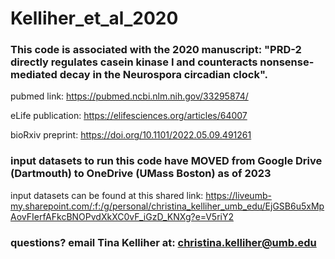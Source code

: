 # Kelliher_et_al_2020

### This code is associated with the 2020 manuscript: "PRD-2 directly regulates casein kinase I and counteracts nonsense-mediated decay in the Neurospora circadian clock". 

pubmed link: https://pubmed.ncbi.nlm.nih.gov/33295874/

eLife publication: https://elifesciences.org/articles/64007

bioRxiv preprint: https://doi.org/10.1101/2022.05.09.491261

### input datasets to run this code have MOVED from Google Drive (Dartmouth) to OneDrive (UMass Boston) as of 2023

input datasets can be found at this shared link: https://liveumb-my.sharepoint.com/:f:/g/personal/christina_kelliher_umb_edu/EjGSB6u5xMpAovFIerfAFkcBNOPvdXkXC0vF_iGzD_KNXg?e=V5riY2

### questions? email Tina Kelliher at: christina.kelliher@umb.edu
